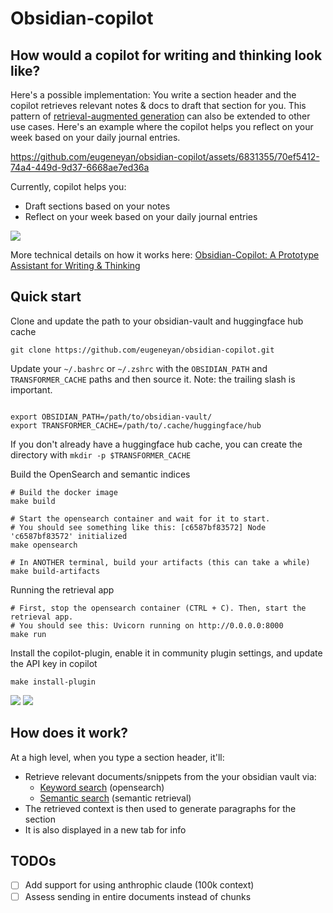 # Obsidian-copilot

## How would a copilot for writing and thinking look like?

Here's a possible implementation: You write a section header and the copilot retrieves relevant notes & docs to draft that section for you. This pattern of [retrieval-augmented generation](https://arxiv.org/abs/2005.11401) can also be extended to other use cases. Here's an example where the copilot helps you reflect on your week based on your daily journal entries.

https://github.com/eugeneyan/obsidian-copilot/assets/6831355/70ef5412-74a4-449d-9d37-6668ae7ed36a

Currently, copilot helps you:
- Draft sections based on your notes
- Reflect on your week based on your daily journal entries

![](assets/features.png)

More technical details on how it works here: [Obsidian-Copilot: A Prototype Assistant for Writing & Thinking](https://eugeneyan.com/writing/obsidian-copilot/)

## Quick start

Clone and update the path to your obsidian-vault and huggingface hub cache

```
git clone https://github.com/eugeneyan/obsidian-copilot.git
```

Update your `~/.bashrc` or `~/.zshrc` with the `OBSIDIAN_PATH` and `TRANSFORMER_CACHE` paths and then source it.
Note: the trailing slash is important.

```

export OBSIDIAN_PATH=/path/to/obsidian-vault/
export TRANSFORMER_CACHE=/path/to/.cache/huggingface/hub
```

If you don't already have a huggingface hub cache, you can create the directory with `mkdir -p $TRANSFORMER_CACHE`

Build the OpenSearch and semantic indices
```
# Build the docker image
make build

# Start the opensearch container and wait for it to start. 
# You should see something like this: [c6587bf83572] Node 'c6587bf83572' initialized
make opensearch

# In ANOTHER terminal, build your artifacts (this can take a while)
make build-artifacts
```

Running the retrieval app
```
# First, stop the opensearch container (CTRL + C). Then, start the retrieval app. 
# You should see this: Uvicorn running on http://0.0.0.0:8000
make run
```

Install the copilot-plugin, enable it in community plugin settings, and update the API key in copilot

```
make install-plugin
```

![](assets/enable-copilot.png)
![](assets/provide-api-key.png)

## How does it work?

At a high level, when you type a section header, it'll:
- Retrieve relevant documents/snippets from the your obsidian vault via:
    - [Keyword search](https://github.com/eugeneyan/obsidian-copilot/blob/main/src/prep/build_opensearch_index.py#L141) (opensearch)
    - [Semantic search](https://github.com/eugeneyan/obsidian-copilot/blob/main/src/prep/build_semantic_index.py#L119) (semantic retrieval)
- The retrieved context is then used to generate paragraphs for the section
- It is also displayed in a new tab for info

## TODOs

- [ ] Add support for using anthrophic claude (100k context)
- [ ] Assess sending in entire documents instead of chunks
